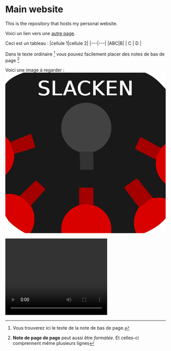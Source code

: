 # Main website
This is the repository that hosts my personal website.

Voici un lien vers une [autre page](./another-page.md).

Ceci est un tableau :
|cellule 1|cellule 2|
|---|---|
|ABC|B|
|    C    |    D    |

Dans le texte ordinaire [^1] vous pouvez facilement placer des notes de bas de page [^2]

Voici une image à regarder : ![](./Images/Slacken_1.png)

<video width="320" height="240" controls>
  <source src="./Videos/TrailerRock'n'Fall.mp4" type="video/mp4">
</video>


[^1]: Vous trouverez ici le texte de la note de bas de page.
 [^2]: **Note de page de page** peut aussi être *formatée*.
Et celles-ci comprennent même plusieurs lignes
